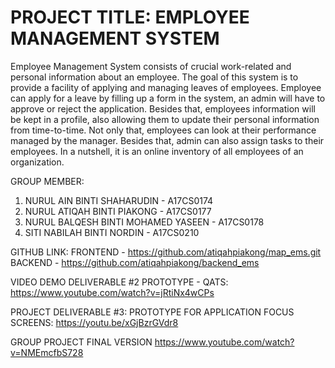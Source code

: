 # PROJECT TITLE: EMPLOYEE MANAGEMENT SYSTEM

Employee Management System consists of crucial work-related and personal information
about an employee. The goal of this system is to provide a facility of applying and managing
leaves of employees. Employee can apply for a leave by filling up a form in the system, an admin 
will have to approve or reject the application. Besides that, employees information will be kept in a 
profile, also allowing them to update their personal information from time-to-time. Not only that, 
employees can look at their performance managed by the manager. Besides that, admin can also assign tasks 
to their employees. In a nutshell, it is an online inventory of all employees of an organization. 

GROUP MEMBER:
1. NURUL AIN BINTI SHAHARUDIN - A17CS0174
2. NURUL ATIQAH BINTI PIAKONG - A17CS0177
3. NURUL BALQESH BINTI MOHAMED YASEEN - A17CS0178
4. SITI NABILAH BINTI NORDIN - A17CS0210

GITHUB LINK:
FRONTEND - https://github.com/atiqahpiakong/map_ems.git
BACKEND - https://github.com/atiqahpiakong/backend_ems

VIDEO DEMO DELIVERABLE #2 PROTOTYPE - QATS:
https://www.youtube.com/watch?v=jRtiNx4wCPs

PROJECT DELIVERABLE #3: PROTOTYPE FOR APPLICATION FOCUS SCREENS:
https://youtu.be/xGjBzrGVdr8

GROUP PROJECT FINAL VERSION
https://www.youtube.com/watch?v=NMEmcfbS728

